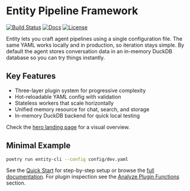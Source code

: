 # Entity Pipeline Framework

[![Build Status](https://github.com/Ladvien/entity/actions/workflows/test.yml/badge.svg)](https://github.com/Ladvien/entity/actions/workflows/test.yml)
[![Docs](https://img.shields.io/badge/docs-latest-brightgreen.svg)](https://entity.readthedocs.io/en/latest/)
[![License](https://img.shields.io/badge/license-MIT-blue.svg)](LICENSE)

Entity lets you craft agent pipelines using a single configuration file. The same YAML works locally and in production, so iteration stays simple. By default the agent stores conversation data in an in-memory DuckDB database so you can try things instantly.

## Key Features
- Three-layer plugin system for progressive complexity
- Hot-reloadable YAML config with validation
- Stateless workers that scale horizontally
- Unified memory resource for chat, search, and storage
- In-memory DuckDB backend for quick local testing

Check the [hero landing page](https://entity.readthedocs.io/en/latest/) for a visual overview.

## Minimal Example
```bash
poetry run entity-cli --config config/dev.yaml
```

See the [Quick Start](docs/source/quick_start.md) for step-by-step setup or browse the [full documentation](https://entity.readthedocs.io/en/latest/). For plugin inspection see the [Analyze Plugin Functions](docs/source/plugin_guide.md#analyze-plugin-functions) section.
